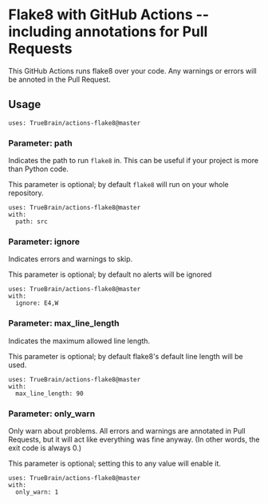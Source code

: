 # Flake8 with GitHub Actions -- including annotations for Pull Requests

This GitHub Actions runs flake8 over your code.
Any warnings or errors will be annoted in the Pull Request.

## Usage

```
uses: TrueBrain/actions-flake8@master
```

### Parameter: path

Indicates the path to run `flake8` in.
This can be useful if your project is more than Python code.

This parameter is optional; by default `flake8` will run on your whole repository.

```
uses: TrueBrain/actions-flake8@master
with:
  path: src
```

### Parameter: ignore

Indicates errors and warnings to skip.

This parameter is optional; by default no alerts will be ignored

```
uses: TrueBrain/actions-flake8@master
with:
  ignore: E4,W
```


### Parameter: max_line_length

Indicates the maximum allowed line length.

This parameter is optional; by default flake8's default line length will be used.

```
uses: TrueBrain/actions-flake8@master
with:
  max_line_length: 90
```


### Parameter: only_warn

Only warn about problems.
All errors and warnings are annotated in Pull Requests, but it will act like everything was fine anyway.
(In other words, the exit code is always 0.)

This parameter is optional; setting this to any value will enable it.

```
uses: TrueBrain/actions-flake8@master
with:
  only_warn: 1
```
